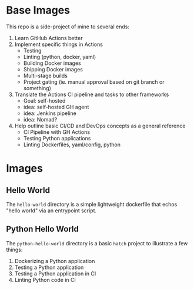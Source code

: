 # Base Images

This repo is a side-project of mine to several ends:

1. Learn GitHub Actions better
2. Implement specific things in Actions
    * Testing
    * Linting (python, docker, yaml)
    * Building Docker images
    * Shipping Docker images
    * Multi-stage builds
    * Project gating (ie. manual approval based on git branch or something)
3. Translate the Actions CI pipeline and tasks to other frameworks
    * Goal: self-hosted
    * idea: self-hosted GH agent
    * idea: Jenkins pipeline
    * idea: Nomad?
4. Help outline basic CI/CD and DevOps concepts as a general reference
    * CI Pipeline with GH Actions
    * Testing Python applications
    * Linting Dockerfiles, yaml/config, python

# Images

## Hello World

The `hello-world` directory is a simple lightweight dockerfile that echos "hello world" via an entrypoint script.

## Python Hello World

The `python-hello-world` directory is a basic `hatch` project to illustrate a few things:

1. Dockerizing a Python application
2. Testing a Python application
3. Testing a Python application in CI
4. Linting Python code in CI
